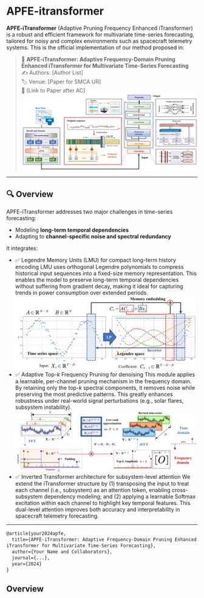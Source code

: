 # APFE-itransformer

**APFE-iTransformer** (Adaptive Pruning Frequency Enhanced iTransformer) is a robust and efficient framework for multivariate time-series forecasting, tailored for noisy and complex environments such as spacecraft telemetry systems. This is the official implementation of our method proposed in:

> 📄 **APFE-iTransformer: Adaptive Frequency-Domain Pruning Enhanced iTransformer for Multivariate Time-Series Forecasting**  
> ✍️ Authors: [Author List]  
> 🏷️ Venue: [Paper for SMCA UR]  
> 📎 [Link to Paper after AC]
![image](https://github.com/sjtu-chan-joey/APFE-itransformer/blob/main/figs/itrans.png)

---

## 🔍 Overview

APFE-iTransformer addresses two major challenges in time-series forecasting:

- Modeling **long-term temporal dependencies**
- Adapting to **channel-specific noise and spectral redundancy**

It integrates:
- ✅ Legendre Memory Units (LMU) for compact long-term history encoding
  LMU uses orthogonal Legendre polynomials to compress historical input sequences into a fixed-size memory representation.
  This enables the model to preserve long-term temporal dependencies without suffering from gradient decay, making it ideal for capturing trends in power consumption over extended periods.
  ![image](https://github.com/sjtu-chan-joey/APFE-itransformer/blob/main/figs/Legendre.png)
- ✅ Adaptive Top-$k$ Frequency Pruning for denoising
  This module applies a learnable, per-channel pruning mechanism in the frequency domain.
  By retaining only the top-$k$ spectral components, it removes noise while preserving the most predictive patterns.
  This greatly enhances robustness under real-world signal perturbations (e.g., solar flares, subsystem instability).
  ![image](https://github.com/sjtu-chan-joey/APFE-itransformer/blob/main/figs/AFPE.png)
- ✅ Inverted Transformer architecture for subsystem-level attention
We extend the iTransformer structure by (1) transposing the input to treat each channel (i.e., subsystem) as an attention token, enabling cross-subsystem dependency modeling;
and (2) applying a learnable Softmax excitation within each channel to highlight key temporal features. This dual-level attention improves both accuracy and interpretability in spacecraft telemetry forecasting.

---

```
@article{your2024apfe,
  title={APFE-iTransformer: Adaptive Frequency-Domain Pruning Enhanced iTransformer for Multivariate Time-Series Forecasting},
  author={Your Name and Collaborators},
  journal={...},
  year={2024}
}
```
## Overview
